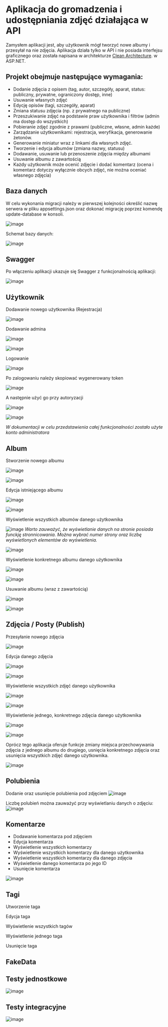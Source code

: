 # Aplikacja do gromadzenia i udostępniania zdjęć działająca w API

Zamysłem aplikacji jest, aby użytkownik mógł tworzyć nowe albumy i przesyłał na nie zdjęcia. Aplikacja działa tylko w API i nie posiada interfejsu graficznego oraz została napisana w architekturze [Clean Architecture]([http://example.com](https://learn.microsoft.com/en-us/dotnet/architecture/modern-web-apps-azure/common-web-application-architectures)). w ASP.NET.

## Projekt obejmuje następujące wymagania:
- Dodanie zdjęcia z opisem (tag, autor, szczegóły, aparat, status: publiczny, prywatne, ograniczony dostęp, inne)
- Usuwanie własnych zdjęć
- Edycję opisów (tagi, szczegóły, aparat)
- Zmiana statusu zdjęcia (np. z prywatnego na publiczne)
- Przeszukiwanie zdjęć na podstawie praw użytkownika i filtrów (admin ma dostęp do wszystkich)
- Pobieranie zdjęć zgodnie z prawami (publiczne, własne, admin każde)
- Zarządzanie użytkownikami: rejestracja, weryfikacja, generowanie żetonów. 
- Generowanie miniatur wraz z linkami dla własnych zdjęć. 
- Tworzenie i edycja albumów (zmiana nazwy, statusu) 
- Dodawanie, usuwanie lub przenoszenie zdjęcia między albumami 
- Usuwanie albumu z zawartością 
- Każdy użytkownik może ocenić zdjęcie i dodać komentarz (ocena i komentarz dotyczy wyłącznie obcych zdjęć, nie można oceniać własnego zdjęcia)

## Baza danych

W celu wykonania migracji należy w pierwszej kolejności określić nazwę serwera w pliku appsettings.json oraz dokonać migrację poprzez komendę update-database w konsoli.

![image](https://github.com/TrzeZzZwY/API-project/assets/117681023/7dade6aa-f20c-4d60-9874-f0f903b12de1)

Schemat bazy danych:

![image](https://github.com/TrzeZzZwY/API-project/assets/117681023/c5001713-9576-4043-9077-c946c2b44815)

## Swagger

Po włączeniu aplikacji ukazuje się Swagger z funkcjonalnością aplikacji:

![image](https://github.com/TrzeZzZwY/API-project/assets/117681023/d8d4dcac-10ce-496d-9568-9a12754b2861)

## Użytkownik 

Dodawanie nowego użytkownika (Rejestracja)

![image](https://github.com/TrzeZzZwY/API-project/assets/117681023/f7d4b7ed-aca6-4384-8d77-dacd9b10ab80)

Dodawanie admina

![image](https://github.com/TrzeZzZwY/API-project/assets/117681023/7b558237-0ddb-46c5-9fba-526a8963990f)

![image](https://github.com/TrzeZzZwY/API-project/assets/117681023/e9bc2307-04d4-45f0-b4c0-524e3c53b0cd)

Logowanie

![image](https://github.com/TrzeZzZwY/API-project/assets/117681023/d0a1393b-69dc-416c-8a77-a0791184be38)

Po zalogowaniu należy skopiować wygenerowany token

![image](https://github.com/TrzeZzZwY/API-project/assets/117681023/8f592e0f-dd0e-4166-92cc-aa7a765c89a3)

A następnie użyć go przy autoryzacji

![image](https://github.com/TrzeZzZwY/API-project/assets/117681023/8bed00e3-0ae8-416f-a4ba-803a20342fcb)

![image](https://github.com/TrzeZzZwY/API-project/assets/117681023/793f120a-ad6a-422f-8038-05faa31e2178)

_W dokumentacji w celu przedstawienia całej funkcjonalności zostało użyte konto administratora_

## Album

Stworzenie nowego albumu

![image](https://github.com/TrzeZzZwY/API-project/assets/117681023/241b2121-62fc-4093-8988-e2192f0b5fb2)

![image](https://github.com/TrzeZzZwY/API-project/assets/117681023/5fb0f209-c579-4a40-9bd9-f10267f50ad6)

Edycja istniejącego albumu

![image](https://github.com/TrzeZzZwY/API-project/assets/117681023/04bb08f0-c1cf-4e54-b341-653111b2e26e)

![image](https://github.com/TrzeZzZwY/API-project/assets/117681023/0d70a997-e460-4b71-ab7e-28cb8d32b736)

Wyświetlenie wszystkich albumów danego użytkownika

![image](https://github.com/TrzeZzZwY/API-project/assets/117681023/99c5863b-75dd-40b6-9909-1c52fe9dd0a6)
_Warto zauważyć, że wyświetlanie danych na stronie posiada funckję stronnicowania. Można wybrać numer strony oraz liczbę wyświetlonych elementów do wyświetlenia._

![image](https://github.com/TrzeZzZwY/API-project/assets/117681023/82b1c70f-c693-4b16-aa94-e1405e993e57)

Wyświetlenie konkretnego albumu danego użytkownika

![image](https://github.com/TrzeZzZwY/API-project/assets/117681023/97c906cd-c712-4000-a47b-a326c6dd0fe6)

![image](https://github.com/TrzeZzZwY/API-project/assets/117681023/369386d1-efca-4931-a8e9-7fcadc42ab7c)

Usuwanie albumu (wraz z zawartością)

![image](https://github.com/TrzeZzZwY/API-project/assets/117681023/eec0d397-1e55-46ef-914e-e5a61701918a)

![image](https://github.com/TrzeZzZwY/API-project/assets/117681023/cec5f233-da5f-4e28-8f7d-dbb5a6bb46d1)

## Zdjęcia / Posty (Publish)

Przesyłanie nowego zdjęcia

![image](https://github.com/TrzeZzZwY/API-project/assets/117681023/3ea35d53-0801-4aea-b789-86e49109b275)

Edycja danego zdjęcia

![image](https://github.com/TrzeZzZwY/API-project/assets/117681023/0c4d6684-6f8e-43c1-a860-c7d6ab7e55ae)

![image](https://github.com/TrzeZzZwY/API-project/assets/117681023/5b05c592-005e-40f4-8440-3405aeb05045)

Wyświetlenie wszystkich zdjęć danego użytkownika

![image](https://github.com/TrzeZzZwY/API-project/assets/117681023/1a8742d2-a2b5-4203-9124-e51040977198)

![image](https://github.com/TrzeZzZwY/API-project/assets/117681023/07523fc8-02bd-40ec-a1e7-6e28eacd273f)

Wyświetlenie jednego, konkretnego zdjęcia danego użytkownika

![image](https://github.com/TrzeZzZwY/API-project/assets/117681023/22622c56-52cc-4292-85a9-37b758ccf726)

![image](https://github.com/TrzeZzZwY/API-project/assets/117681023/cdca16e3-2811-4c7e-b1b7-4853dde24688)

Oprócz tego aplikacja oferuje funkcje zmiany miejsca przechowywania zdjęcia z jednego albumu do drugiego, usnięcia konkretnego zdjęcia oraz usunięcia wszystkich zdjęć danego użytkownika.

![image](https://github.com/TrzeZzZwY/API-project/assets/117681023/cf2acab9-dd71-48e0-839a-e5b03539174c)

## Polubienia 

Dodanie oraz usunięcie polubienia pod zdjęciem
![image](https://github.com/TrzeZzZwY/API-project/assets/117681023/745d60c8-6797-46e8-8469-820e34239876)

Liczbę polubień można zauważyć przy wyświetlaniu danych o zdjęciu:
![image](https://github.com/TrzeZzZwY/API-project/assets/117681023/b52d6603-a257-4bd3-9567-d3730d97428d)

## Komentarze

- Dodawanie komentarza pod zdjęciem
- Edycja komentarza
- Wyświetlenie wszystkich komentarzy
- Wyświetlenie wszystkich komentarzy dla danego użytkownika
- Wyświetlenie wszystkich komentarzy dla danego zdjęcia
- Wyświetlenie danego komentarza po jego ID
- Usunięcie komentarza

![image](https://github.com/TrzeZzZwY/API-project/assets/117681023/9170ec78-f31a-49c2-b658-056232a52712)

## Tagi

Utworzenie taga

Edycja taga

Wyświetlenie wszystkich tagów

Wyświetlenie jednego taga

Usunięcie taga

## FakeData

## Testy jednostkowe

![image](https://github.com/TrzeZzZwY/API-project/assets/117681023/eb1a9f1c-8402-4ec7-a213-097cffb7f730)

## Testy integracyjne

![image](https://github.com/TrzeZzZwY/API-project/assets/117681023/a63ca40f-cc29-4398-b155-44e2f5e753f9)
